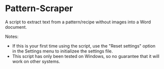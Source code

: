 # Pattern-Scraper
 A script to extract text from a pattern/recipe without images into a Word document.

Notes:
- If this is your first time using the script, use the "Reset settings" option in the Settings menu to initializee the settings file.
- This script has only been tested on Windows, so no guarantee that it will work on other systems.